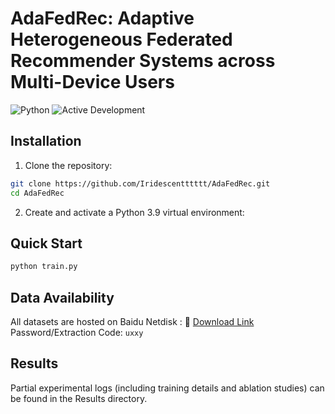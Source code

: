 # AdaFedRec: Adaptive Heterogeneous Federated Recommender Systems across Multi-Device Users

![Python](https://img.shields.io/badge/Python-3.9-blue)
![Active Development](https://img.shields.io/badge/status-actively_developing-brightgreen)

## Installation

1. Clone the repository:
```bash
git clone https://github.com/Iridescentttttt/AdaFedRec.git
cd AdaFedRec
```

2. Create and activate a Python 3.9 virtual environment:



## Quick Start

```python
python train.py
```



## Data Availability

All datasets are hosted on Baidu Netdisk : 
🔗 [Download Link](https://pan.baidu.com/s/161mG1j6C_SAU4Q3fCFYuHQ?pwd=uxxy ) 
Password/Extraction Code: `uxxy`




## Results

Partial experimental logs (including training details and ablation studies) can be found in the Results directory.

